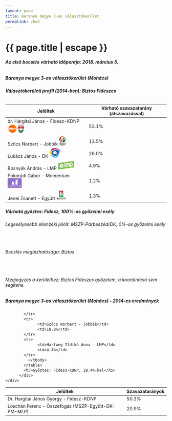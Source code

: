 ```yaml
---
layout: page
title: Baranya megye 3-as választókerület
permalink: /ba3
---
```


<h1 class="page-title">{{ page.title | escape }}</h1>

<div class="section">
    <div class="row">
          <div class="col s12"><h6><span><strong>Az első becslés várható időpontja: 2018. március 5.</strong></span></h6>
		  <h5>Baranya megye 3-as választókerület (Mohács)</h5>
<h6><strong>Választókerületi profil (2014-ben): <span id="profil">Biztos Fideszes</span></strong></h6>
<table class="striped">
              <thead>
                <tr>
                    <th>Jelöltek</th>
                    <th>Várható szavazatarány (átszavazással)</th>
                </tr>
              </thead>
              <tbody>
             <tr>
                  <td>dr. Hargitai János - Fidesz-KDNP <img src="images/fideszkdnp_logo.png" style="width:55px;height:30px;"></td>
				  <td id="id_fidesz">53.1%</td>
			</tr>
			<tr><td>Szőcs Norbert - Jobbik <img src="images/jobbik_logo.png" style="width:23px;height:30px;"></td><td id="id_jobbik">13.5%</td></tr>
<tr>
                  <td>Lukács János - DK <img src="images/dk_logo.png" style="width:34px;height:30px;"></td>
				  <td id="id_baloldal">26.0%</td>
			</tr>
			<tr>
                  <td>Bosnyák András - LMP <img src="images/lmp_logo.png" style="width:52px;height:30px;"></td>
				  <td id="lmp">4.9%</td>
			</tr>
			<tr>
				  <td>Pokorádi Gábor - Momentum <img src="images/momentum_logo.png" style="width:44px;height:30px;"></td>
				  <td id="id_momentum">1.2%</td>
			</tr>
<tr>
<td>Jenei Zsanett -  Együtt <img src="images/egyutt_logo.png" style="width:31px;height:30px;"></td>
<td id="id_egyutt">1.3%</td>
</tr>                
              </tbody>
            </table>
			<h5>Várható győztes: <span id="gyoztes">Fidesz, </span><span id="esely">100%</span><span>-os győzelmi esély</span></h5>
			<h6>Legesélyesebb ellenzéki jelölt: <span id="masodik">MSZP-Párbeszéd/DK, </span><span id="esely2">0%</span><span>-os győzelmi esély</span></h6>
			<br/>
			<h6>Becslés megbízhatósága: Biztos</h6>
<br/><h6>Megjegyzés a kerülethez: Biztos Fideszes győzelem, a koordináció sem segítene.</h6>
          </div>
    </div>
</div>

<div class="section">
    <div class="row">
          <div class="col s12">
		  <h5>Baranya megye 3-as választókerület (Mohács) - 2014-es eredmények</h5>
            <table class="striped">
              <thead>
                <tr>
                    <th>Jelöltek</th>
                    <th>Szavazatarányok</th>
                </tr>
              </thead>
              <tbody>
             <tr>
                  <td>Dr. Hargitai János György - Fidesz-KDNP</td>
				  <td>50.3%</td>
			</tr>
			<tr>
			      <td>Loschán Ferenc - Összefogás (MSZP-Együtt-DK-PM-MLP)</td>
				  <td>20.9%</td>
			      
			</tr>
			<tr>
			      <td>Szőcs Norbert - Jobbik</td>
				  <td>18.9%</td>
			</tr>
			<tr>
				  <td>Hartweg Ildikó Anna - LMP</td>
				  <td>4.4%</td>
			</tr>                
              </tbody>
            </table>
			<h5>Győztes: Fidesz-KDNP, 29.4%-kal</h5>
          </div>
    </div>
</div>
